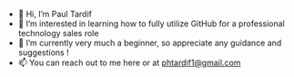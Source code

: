 - 👋 Hi, I’m Paul Tardif
- 👀 I’m interested in learning how to fully utilize GitHub for a professional technology sales role
- 🌱 I’m currently very much a beginner, so appreciate any guidance and suggestions !
- 📫 You can reach out to me here or at phtardif1@gmail.com

<!---
phtardif1/phtardif1 is a ✨ special ✨ repository because its `README.md` (this file) appears on your GitHub profile.
You can click the Preview link to take a look at your changes.
--->
